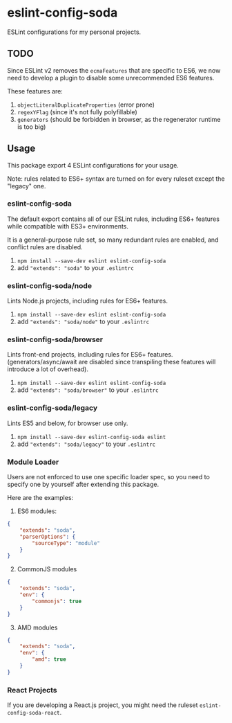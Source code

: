 # eslint-config-soda
ESLint configurations for my personal projects.

## TODO

Since ESLint v2 removes the `ecmaFeatures` that are specific to ES6,
we now need to develop a plugin to disable some unrecommended ES6 features.

These features are:

1. `objectLiteralDuplicateProperties` (error prone)
2. `regexYFlag` (since it's not fully polyfillable)
3. `generators` (should be forbidden in browser, as the regenerator runtime is too big)

## Usage

This package export 4 ESLint configurations for your usage.

Note: rules related to ES6+ syntax are turned on for every ruleset except the
"legacy" one.

### eslint-config-soda

The default export contains all of our ESLint rules, including ES6+ features while compatible with ES3+ environments.

It is a general-purpose rule set, so many redundant rules are enabled, and conflict rules are disabled.

1. `npm install --save-dev eslint eslint-config-soda`
2. add `"extends": "soda"` to your `.eslintrc`

### eslint-config-soda/node

Lints Node.js projects, including rules for ES6+ features.

1. `npm install --save-dev eslint eslint-config-soda`
2. add `"extends": "soda/node"` to your `.eslintrc`

### eslint-config-soda/browser

Lints front-end projects, including rules for ES6+ features.
(generators/async/await are disabled since transpiling these features will introduce a lot of overhead).

1. `npm install --save-dev eslint eslint-config-soda`
2. add `"extends": "soda/browser"` to your `.eslintrc`

### eslint-config-soda/legacy

Lints ES5 and below, for browser use only.

1. `npm install --save-dev eslint-config-soda eslint`
2. add `"extends": "soda/legacy"` to your `.eslintrc`

### Module Loader

Users are not enforced to use one specific loader spec, so you need to specify
one by yourself after extending this package.

Here are the examples:

1. ES6 modules:
```JSON
{
    "extends": "soda",
    "parserOptions": {
        "sourceType": "module"
    }
}
```

2. CommonJS modules
```JSON
{
    "extends": "soda",
    "env": {
        "commonjs": true
    }
}
```

3. AMD modules
```JSON
{
    "extends": "soda",
    "env": {
        "amd": true
    }
}
```

### React Projects

If you are developing a React.js project, you might need the ruleset `eslint-config-soda-react`.
